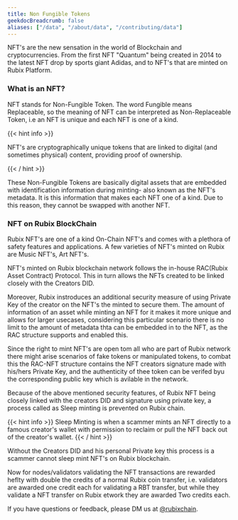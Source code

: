 ```yaml
---
title: Non Fungible Tokens
geekdocBreadcrumb: false
aliases: ["/data", "/about/data", "/contributing/data"]
---
```


NFT's are the new sensation in the world of Blockchain and cryptocurrencies. From the first NFT "Quantum" being created in 2014 to the latest NFT drop by sports giant Adidas, and to NFT's that are minted on Rubix Platform.

### What is an NFT?

NFT stands for Non-Fungible Token. The word Fungible means Replaceable, so the meaning of NFT can be interpreted as Non-Replaceable Token, i.e an NFT is unique and each NFT is one of a kind.

{{< hint info >}}

NFT's are cryptographically unique tokens that are linked to digital (and sometimes physical) content, providing proof of ownership.

{{< / hint >}}

These Non-Fungible Tokens are basically digital assets that are embedded with identification information during minting- also known as the NFT's metadata. It is this information that makes each NFT one of a kind. Due to this reason, they cannot be swapped with another NFT.

### NFT on Rubix BlockChain

Rubix NFT's are one of a kind On-Chain NFT's and comes with a plethora of safety features and applications. A few varieties of NFT's minted on Rubix are Music NFT's, Art NFT's.

NFT's minted on Rubix blockchain network follows the in-house RAC(Rubix Asset Contract) Protocol. This in turn allows the NFTs created to be linked closely with the Creators DID. 

Moreover, Rubix instroduces an additional security measure of using Private Key of the creator on the NFT's the minted to secure them. The amount of information of an asset while minting an NFT for it makes it more unique and allows for larger usecases, considering this particular scenario there is no limit to the amount of metadata thta can be embedded in to the NFT, as the RAC structure supports and enabled this.

Since the right to mint NFT's are open tom all who are part of Rubix network there might arise scenarios of fake tokens or manipulated tokens, to combat this the RAC-NFT structure contains the NFT creators signature made with his/hers Private Key, and the authenticity of thee token can be verifed byu the corresponding public key which is avilable in the network.

Because of the above mentioned security features, of Rubix NFT being closely linked with the creators DID and signature using private key, a process called as Sleep minting is prevented on Rubix chain.

{{< hint info >}}
Sleep Minting is when a scammer mints an NFT directly to a famous creator's wallet with permission to reclaim or pull the NFT back out of the creator's wallet.
{{< / hint >}}

Without the Creators DID and his personal Private key this process is a scammer cannot sleep mint NFT's on Rubix blockchain.

Now for nodes/validators validating the NFT transactions are rewarded heflty with double the credits of a normal Rubix coin transfer, i.e. validators are awarded one credit each for validating a RBT transfer, but while they validate a NFT transfer on Rubix etwork they are awarded Two credits each.

If you have questions or feedback, please DM us at [@rubixchain](http://twitter.com/rubixChain).

<br>


